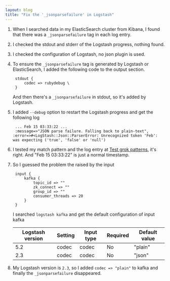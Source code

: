 ```yaml
---
layout: blog
title: "Fix the '_jsonparsefailure' in Logstash"
---
```


1. When I searched data in my ElasticSearch cluster from Kibana, I found that there was a `_jsonparsefailure` tag in each log entry.

1. I checked the stdout and stderr of the Logstash progress, nothing found.

1. I checked the configuration of Logstash, no json plugin is used.

1. To ensure the `_jsonparsefailure` tag is generated by Logstash or ElasticSearch, I added the following code to the output section.

   ```
    stdout {
        codec => rubydebug \
    }
   ```

    And then there's a `_jsonparsefailure` in stdout, so it's added by Logstash.

1. I added `--debug` option to restart the Logstash progress and get the following log

   ```
    ... Feb 15 03:33:22 ...
    :message=>"JSON parse failure. Falling back to plain-text", :error=>#<LogStash::Json::ParserError: Unrecognized token 'Feb': was expecting ('true', 'false' or 'null')
   ```

1. I tested my match pattern and the log entry at [Test grok patterns](http://grokconstructor.appspot.com/do/match#result), it's right. And "Feb 15 03:33:22" is just a normal timestamp.

1. So I guessed the problem the raised by the input

   ```
    input {    
        kafka {
            topic_id => ""
            zk_connect => ""
            group_id => ""        
            consumer_threads => 20
        }
    }
   ```

   I searched `logstash kafka` and get the default configuration of input kafka

    | Logstash version | Setting | Input type |  Required | Default value |
    | --- | --- | --- | --- | --- |
    | 5.2 | codec | codec | No | "plain" |
    | 2.3 | codec | codec | No | "json" |

1. My Logstash version is `2.3`, so I added `codec => "plain"` to kafka and finally the `_jsonparsefailure` disappeared.
